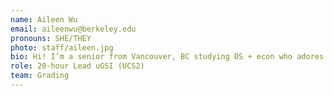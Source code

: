 ```yaml
---
name: Aileen Wu
email: aileenwu@berkeley.edu
pronouns: SHE/THEY
photo: staff/aileen.jpg
bio: Hi! I’m a senior from Vancouver, BC studying DS + econ who adores snowboarding, nature, coffee, and my cat. Super stoked to meet you all 🌱
role: 20-hour Lead uGSI (UCS2)
team: Grading
---
```

